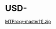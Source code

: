 # USD-



[MTProxy-master[1].zip](https://github.com/HurstRD/USD-/files/9540778/MTProxy-master.1.zip)
